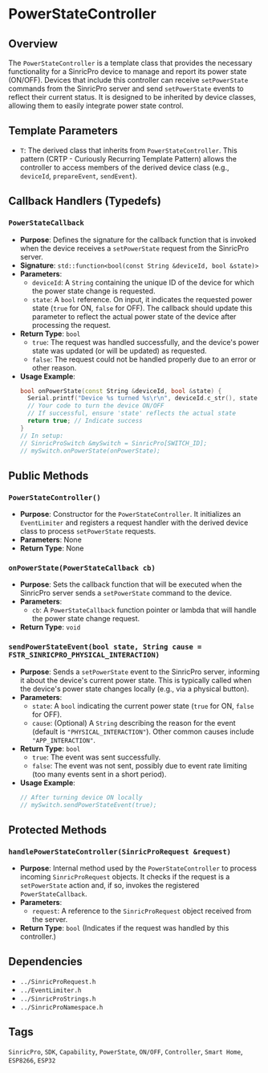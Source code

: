 # PowerStateController

## Overview
The `PowerStateController` is a template class that provides the necessary functionality for a SinricPro device to manage and report its power state (ON/OFF). Devices that include this controller can receive `setPowerState` commands from the SinricPro server and send `setPowerState` events to reflect their current status. It is designed to be inherited by device classes, allowing them to easily integrate power state control.

## Template Parameters
*   `T`: The derived class that inherits from `PowerStateController`. This pattern (CRTP - Curiously Recurring Template Pattern) allows the controller to access members of the derived device class (e.g., `deviceId`, `prepareEvent`, `sendEvent`).

## Callback Handlers (Typedefs)

### `PowerStateCallback`
*   **Purpose**: Defines the signature for the callback function that is invoked when the device receives a `setPowerState` request from the SinricPro server.
*   **Signature**: `std::function<bool(const String &deviceId, bool &state)>`
*   **Parameters**:
    *   `deviceId`: A `String` containing the unique ID of the device for which the power state change is requested.
    *   `state`: A `bool` reference. On input, it indicates the requested power state (`true` for ON, `false` for OFF). The callback should update this parameter to reflect the actual power state of the device after processing the request.
*   **Return Type**: `bool`
    *   `true`: The request was handled successfully, and the device's power state was updated (or will be updated) as requested.
    *   `false`: The request could not be handled properly due to an error or other reason.
*   **Usage Example**:
    ```cpp
    bool onPowerState(const String &deviceId, bool &state) {
      Serial.printf("Device %s turned %s\r\n", deviceId.c_str(), state ? "ON" : "OFF");
      // Your code to turn the device ON/OFF
      // If successful, ensure 'state' reflects the actual state
      return true; // Indicate success
    }
    // In setup:
    // SinricProSwitch &mySwitch = SinricPro[SWITCH_ID];
    // mySwitch.onPowerState(onPowerState);
    ```

## Public Methods

### `PowerStateController()`
*   **Purpose**: Constructor for the `PowerStateController`. It initializes an `EventLimiter` and registers a request handler with the derived device class to process `setPowerState` requests.
*   **Parameters**: None
*   **Return Type**: None

### `onPowerState(PowerStateCallback cb)`
*   **Purpose**: Sets the callback function that will be executed when the SinricPro server sends a `setPowerState` command to the device.
*   **Parameters**:
    *   `cb`: A `PowerStateCallback` function pointer or lambda that will handle the power state change request.
*   **Return Type**: `void`

### `sendPowerStateEvent(bool state, String cause = FSTR_SINRICPRO_PHYSICAL_INTERACTION)`
*   **Purpose**: Sends a `setPowerState` event to the SinricPro server, informing it about the device's current power state. This is typically called when the device's power state changes locally (e.g., via a physical button).
*   **Parameters**:
    *   `state`: A `bool` indicating the current power state (`true` for ON, `false` for OFF).
    *   `cause`: (Optional) A `String` describing the reason for the event (default is `"PHYSICAL_INTERACTION"`). Other common causes include `"APP_INTERACTION"`.
*   **Return Type**: `bool`
    *   `true`: The event was sent successfully.
    *   `false`: The event was not sent, possibly due to event rate limiting (too many events sent in a short period).
*   **Usage Example**:
    ```cpp
    // After turning device ON locally
    // mySwitch.sendPowerStateEvent(true);
    ```

## Protected Methods

### `handlePowerStateController(SinricProRequest &request)`
*   **Purpose**: Internal method used by the `PowerStateController` to process incoming `SinricProRequest` objects. It checks if the request is a `setPowerState` action and, if so, invokes the registered `PowerStateCallback`.
*   **Parameters**:
    *   `request`: A reference to the `SinricProRequest` object received from the server.
*   **Return Type**: `bool` (Indicates if the request was handled by this controller.)

## Dependencies
*   `../SinricProRequest.h`
*   `../EventLimiter.h`
*   `../SinricProStrings.h`
*   `../SinricProNamespace.h`

## Tags
`SinricPro`, `SDK`, `Capability`, `PowerState`, `ON/OFF`, `Controller`, `Smart Home`, `ESP8266`, `ESP32`
